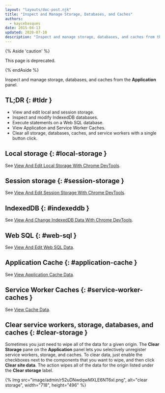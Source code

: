 ```yaml
---
layout: "layouts/doc-post.njk"
title: "Inspect and Manage Storage, Databases, and Caches"
authors:
  - kaycebasques
date: 2015-04-13
updated: 2020-07-10
description: "Inspect and manage storage, databases, and caches from the Application panel."
---
```


{% Aside 'caution' %}

This page is deprecated.

{% endAside %}

Inspect and manage storage, databases, and caches from the **Application** panel.

## TL;DR {: #tldr }

- View and edit local and session storage.
- Inspect and modify IndexedDB databases.
- Execute statements on a Web SQL database.
- View Application and Service Worker Caches.
- Clear all storage, databases, caches, and service workers with a single button click.

## Local storage {: #local-storage }

See [View And Edit Local Storage With Chrome DevTools][1].

## Session storage {: #session-storage }

See [View And Edit Session Storage With Chrome DevTools][2].

## IndexedDB {: #indexeddb }

See [View And Change IndexedDB Data With Chrome DevTools][3].

## Web SQL {: #web-sql }

See [View And Edit Web SQL Data][4].

## Application Cache {: #application-cache }

See [View Application Cache Data][5].

## Service Worker Caches {: #service-worker-caches }

See [View Cache Data][6].

## Clear service workers, storage, databases, and caches {: #clear-storage }

Sometimes you just need to wipe all of the data for a given origin. The **Clear Storage** pane on
the **Application** panel lets you selectively unregister service workers, storage, and caches. To
clear data, just enable the checkboxes next to the components that you want to wipe, and then click
**Clear site data**. The action wipes all of the data for the origin listed under the **Clear
storage** label.

{% Img src="image/admin/r52uDNwdqwMXLE6NT6xI.png", alt="clear storage", width="718", height="496" %}

[1]: /web/tools/chrome-devtools/storage/localstorage
[2]: /web/tools/chrome-devtools/storage/sessionstorage
[3]: /web/tools/chrome-devtools/storage/indexeddb
[4]: /web/tools/chrome-devtools/storage/websql
[5]: /web/tools/chrome-devtools/storage/applicationcache
[6]: /web/tools/chrome-devtools/storage/cache
